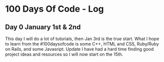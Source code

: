# 100 Days Of Code - Log

## Day 0 January 1st & 2nd
This day I will do a lot of tutorials, then Jan 3rd is the true start.
What I hope to learn from the #100daysofcode is some C++, HTML and CSS, Ruby/Ruby on Rails, and some Javasript.
Update
I have had a hard time finding good project ideas and resources so I will now start on the 15th.
